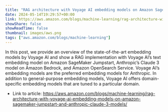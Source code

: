 ```yaml
---
title: "RAG architecture with Voyage AI embedding models on Amazon SageMaker JumpStart and Anthropic Claude 3 models"
date: 2024-05-14T19:29:57+00:00
link: https://aws.amazon.com/blogs/machine-learning/rag-architecture-with-voyage-ai-embedding-models-on-amazon-sagemaker-jumpstart-and-anthropic-claude-3-models/
showShare: false
showReadTime: false
thumbnail: images/aws.png
tags: ["aws.amazon.com/blogs/machine-learning"]
---
```

In this post, we provide an overview of the state-of-the-art embedding models by Voyage AI and show a RAG implementation with Voyage AI’s text embedding model on Amazon SageMaker Jumpstart, Anthropic’s Claude 3 model on Amazon Bedrock, and Amazon OpenSearch Service. Voyage AI’s embedding models are the preferred embedding models for Anthropic. In addition to general-purpose embedding models, Voyage AI offers domain-specific embedding models that are tuned to a particular domain.

- Link to article: https://aws.amazon.com/blogs/machine-learning/rag-architecture-with-voyage-ai-embedding-models-on-amazon-sagemaker-jumpstart-and-anthropic-claude-3-models/